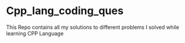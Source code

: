 # Cpp_lang_coding_ques
This Repo contains all my solutions to different problems I solved while learning CPP Language
